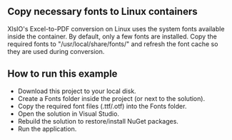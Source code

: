 Copy necessary fonts to Linux containers
----------------------------------------

XlsIO's Excel-to-PDF conversion on Linux uses the system fonts available inside the container. By default, only a few fonts are installed. Copy the required fonts to "/usr/local/share/fonts/" and refresh the font cache so they are used during conversion.

How to run this example
-----------------------

*   Download this project to your local disk.
*   Create a Fonts folder inside the project (or next to the solution).
*   Copy the required font files (.ttf/.otf) into the Fonts folder.
*   Open the solution in Visual Studio.
*   Rebuild the solution to restore/install NuGet packages.
*   Run the application.